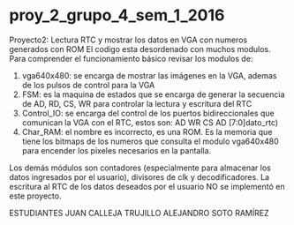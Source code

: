 # proy_2_grupo_4_sem_1_2016
Proyecto2: Lectura RTC y mostrar los datos en VGA con numeros generados con ROM
El codigo esta desordenado con muchos modulos. Para comprender el funcionamiento básico revisar los modulos de:
  1. vga640x480: se encarga de mostrar las imágenes en la VGA, ademas de los pulsos de control para la VGA
  2. FSM: es la maquina de estados que se encarga de generar la secuencia de AD, RD, CS, WR para controlar la lectura y escritura del RTC
  3. Control_IO: se encarga del control de los puertos bidireccionales que comunican la VGA con el RTC, estos son:
      AD
      WR
      CS
      AD
      [7:0]dato_rtc)
  4. Char_RAM: el nombre es incorrecto, es una ROM. Es la memoria que tiene los bitmaps de los numeros que consulta el
     modulo vga640x480 para encender los pixeles necesarios en la pantalla.

Los demás módulos son contadores (especialmente para almacenar los datos ingresados por el usuario), divisores de clk y decodificadores.
La escritura al RTC de los datos deseados por el usuario NO se implementó en este proyecto.

ESTUDIANTES
JUAN CALLEJA TRUJILLO
ALEJANDRO SOTO RAMÍREZ
